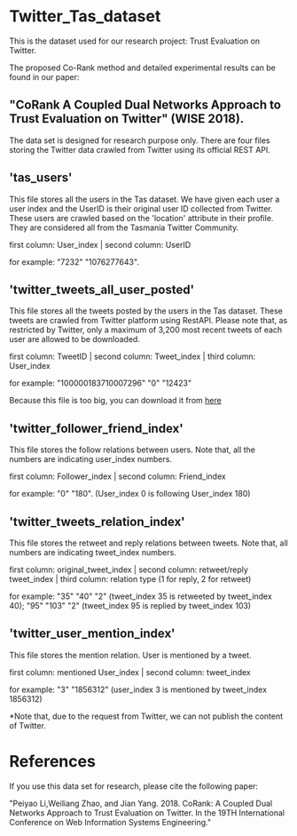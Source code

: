 # Twitter_Tas_dataset
This is the dataset used for our research project: Trust Evaluation on Twitter. 

The proposed Co-Rank method and detailed experimental results can be found in our paper: 

## "CoRank A Coupled Dual Networks Approach to Trust Evaluation on Twitter" (WISE 2018).

The data set is designed for research purpose only. There are four files storing the Twitter data crawled from Twitter using its official REST API.

## 'tas_users' 
This file stores all the users in the Tas dataset. We have given each user a user index and the UserID is their original user ID collected from Twitter. These users are crawled based on the 'location' attribute in their profile. They are considered all from the Tasmania Twitter Community.

first column: User_index | second column: UserID

for example: "7232"	 "1076277643". 


## 'twitter_tweets_all_user_posted'
This file stores all the tweets posted by the users in the Tas dataset. These tweets are crawled from Twitter platform using RestAPI. Please note that, as restricted by Twitter, only a maximum of 3,200 most recent tweets of each user are allowed to be downloaded.

first column: TweetID | second column: Tweet_index | third column: User_index

for example: "100000183710007296"	"0"	"12423"

Because this file is too big, you can download it from [here](https://www.dropbox.com/s/d2un1pqgjx5ehxf/twitter_tweets_all_user_posted.txt?dl=0)

## 'twitter_follower_friend_index'
This file stores the follow relations between users. Note that, all the numbers are indicating user_index numbers.

first column: Follower_index | second column: Friend_index

for example: "0"	"180".  (User_index 0 is following User_index 180)

## 'twitter_tweets_relation_index'
This file stores the retweet and reply relations between tweets. Note that, all numbers are indicating tweet_index numbers.

first column: original_tweet_index | second column: retweet/reply tweet_index | third column: relation type (1 for reply, 2 for retweet)

for example: "35"	"40"	"2" (tweet_index 35 is retweeted by tweet_index 40); "95"	"103"	"2" (tweet_index 95 is replied by tweet_index 103)

## 'twitter_user_mention_index'
This file stores the mention relation. User is mentioned by a tweet.

first column: mentioned User_index | second column: tweet_index

for example: "3"	"1856312" (user_index 3 is mentioned by tweet_index 1856312)

*Note that, due to the request from Twitter, we can not publish the content of Twitter.

# References
If you use this data set for research, please cite the following paper:

"Peiyao Li,Weiliang Zhao, and Jian Yang. 2018. CoRank: A Coupled Dual Networks Approach to Trust Evaluation on Twitter. In the 19TH International Conference on Web Information Systems Engineering." 
